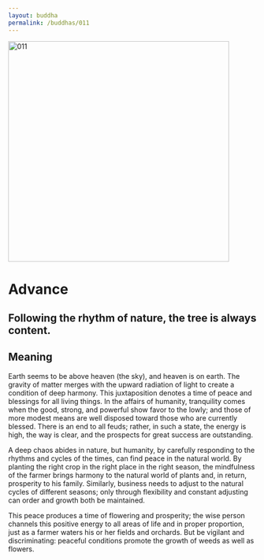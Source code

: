 ```yaml
---
layout: buddha
permalink: /buddhas/011
---
```


<div class="uk-text-center">
<img src="{{"/assets/img/buddhas/buddha-011.jpg" | relative_url}}" alt="011"  width="448" height="448"></div>

# Advance

## Following the rhythm of nature, the tree is always content.

## Meaning

Earth seems to be above heaven (the sky), and heaven is on earth. The gravity of matter merges with the upward radiation of light to create a condition of deep harmony. This juxtaposition denotes a time of peace and blessings for all living things. In the affairs of humanity, tranquility comes when the good, strong, and powerful show favor to the lowly; and those of more modest means are well disposed toward those who are currently blessed. There is an end to all feuds; rather, in such a state, the energy is high, the way is clear, and the prospects for great success are outstanding.

A deep chaos abides in nature, but humanity, by carefully responding to the rhythms and cycles of the times, can find peace in the natural world. By planting the right crop in the right place in the right season, the mindfulness of the farmer brings harmony to the natural world of plants and, in return, prosperity to his family. Similarly, business needs to adjust to the natural cycles of different seasons; only through flexibility and constant adjusting can order and growth both be maintained.

This peace produces a time of flowering and prosperity; the wise person channels this positive energy to all areas of life and in proper proportion, just as a farmer waters his or her fields and orchards. But be vigilant and discriminating: peaceful conditions promote the growth of weeds as well as flowers.
